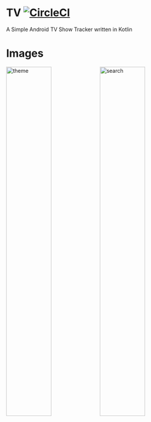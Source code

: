# TV [![CircleCI](https://circleci.com/gh/jd1048576/TV/tree/master.svg?style=svg)](https://circleci.com/gh/jd1048576/TV/tree/master)  
A Simple Android TV Show Tracker written in Kotlin
# Images
<img src=".images/theme.gif" alt="theme" width="49%"> <img src=".images/search.gif" alt="search" width="49%">